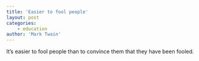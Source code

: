```yaml
---
title: 'Easier to fool people'
layout: post
categories:
    - education
author: 'Mark Twain'
---
```


It’s easier to fool people than to convince them that they have been fooled.